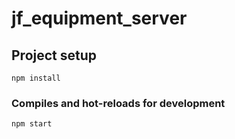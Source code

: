 # jf_equipment_server

## Project setup

```
npm install
```

### Compiles and hot-reloads for development

```
npm start
```
